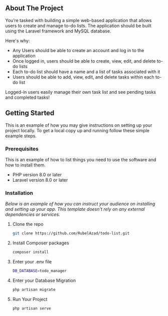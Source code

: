 <!-- ABOUT THE PROJECT -->
## About The Project

You’re tasked with building a simple web-based application that allows users to create and manage to-do lists. The application should be built using the Laravel framework and MySQL database.

Here's why:
* Any Users should be able to create an account and log in to the application
* Once logged in, users should be able to create, view, edit, and delete to-do lists
* Each to-do list should have a name and a list of tasks associated with it
* Users should be able to add, view, edit, and delete tasks within each to-do list

Logged-in users easily manage their own task list and see pending tasks and completed tasks!

<!-- GETTING STARTED -->
## Getting Started

This is an example of how you may give instructions on setting up your project locally.
To get a local copy up and running follow these simple example steps.

### Prerequisites

This is an example of how to list things you need to use the software and how to install them.
* PHP version 8.0 or later
* Laravel version 8.0 or later

### Installation

_Below is an example of how you can instruct your audience on installing and setting up your app. This template doesn't rely on any external dependencies or services._

1. Clone the repo
   ```sh
   git clone https://github.com/RubelAzad/todo-list.git
   ```
2. Install Composer packages
   ```sh
   composer install
   ```
3. Enter your .env file
   ```sh
   DB_DATABASE=todo_manager
   ```
4. Enter your Database Migration
   ```sh
   php artisan migrate
    ```
5. Run Your Project
   ```sh
   php artisan serve
   ```   
